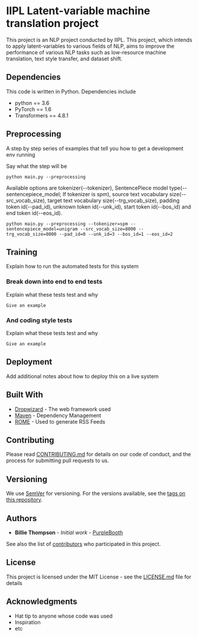 # IIPL Latent-variable machine translation project
This project is an NLP project conducted by IIPL. This project, which intends to apply latent-variables to various fields of NLP, aims to improve the performance of various NLP tasks such as low-resource machine translation, text style transfer, and dataset shift.

## Dependencies

This code is written in Python. Dependencies include

* python == 3.6
* PyTorch == 1.6
* Transformers == 4.8.1

## Preprocessing

A step by step series of examples that tell you how to get a development env running

Say what the step will be

```
python main.py --preprocessing
```

Available options are tokenizer(--tokenizer), SentencePiece model type(--sentencepiece_model; If tokenizer is spm),  source text vocabulary size(--src_vocab_size), target text vocabulary size(--trg_vocab_size), padding token id(--pad_id), unknown token id(--unk_id), start token id(--bos_id) and end token id(--eos_id).

```
python main.py --preprocessing --tokenizer=spm --sentencepiece_model=unigram --src_vocab_size=8000 --trg_vocab_size=8000 --pad_id=0 --unk_id=3 --bos_id=1 --eos_id=2
```

## Training

Explain how to run the automated tests for this system

### Break down into end to end tests

Explain what these tests test and why

```
Give an example
```

### And coding style tests

Explain what these tests test and why

```
Give an example
```

## Deployment

Add additional notes about how to deploy this on a live system

## Built With

* [Dropwizard](http://www.dropwizard.io/1.0.2/docs/) - The web framework used
* [Maven](https://maven.apache.org/) - Dependency Management
* [ROME](https://rometools.github.io/rome/) - Used to generate RSS Feeds

## Contributing

Please read [CONTRIBUTING.md](https://gist.github.com/PurpleBooth/b24679402957c63ec426) for details on our code of conduct, and the process for submitting pull requests to us.

## Versioning

We use [SemVer](http://semver.org/) for versioning. For the versions available, see the [tags on this repository](https://github.com/your/project/tags). 

## Authors

* **Billie Thompson** - *Initial work* - [PurpleBooth](https://github.com/PurpleBooth)

See also the list of [contributors](https://github.com/your/project/contributors) who participated in this project.

## License

This project is licensed under the MIT License - see the [LICENSE.md](LICENSE.md) file for details

## Acknowledgments

* Hat tip to anyone whose code was used
* Inspiration
* etc

